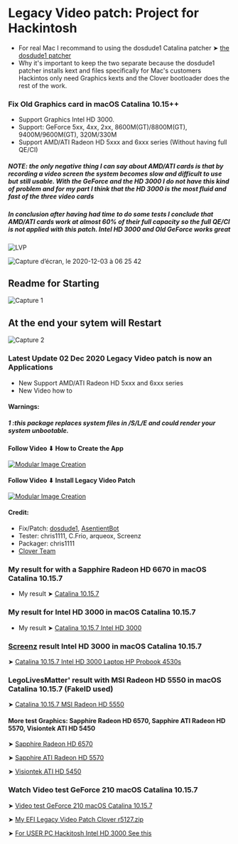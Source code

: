 # Legacy Video patch: Project for Hackintosh

- For real Mac I recommand to using the dosdude1 Catalina patcher ➤ [the dosdude1 patcher](https://forums.macrumors.com/threads/macos-10-15-catalina-on-unsupported-macs.2183772/)
- Why it's important to keep the two separate because the dosdude1 patcher installs kext and files specifically for Mac's customers
Hackintos only need Graphics kexts and the Clover bootloader does the rest of the work.


### Fix Old Graphics card in macOS Catalina 10.15++
- Support Graphics Intel HD 3000.
- Support: GeForce 5xx, 4xx, 2xx, 8600M(GT)/8800M(GT), 9400M/9600M(GT), 320M/330M
- Support AMD/ATI Radeon HD 5xxx and 6xxx series (Without having full QE/CI)
##### NOTE: the only negative thing I can say about AMD/ATI cards is that by recording a video screen the system becomes slow and difficult to use but still usable. With the GeForce and the HD 3000 I do not have this kind of problem and for my part I think that the HD 3000 is the most fluid and fast of the three video cards

##### In conclusion after having had time to do some tests I conclude that AMD/ATI cards work at almost 60% of their full capacity so the full QE/CI is not applied with this patch. Intel HD 3000 and Old GeForce works great


![LVP](https://user-images.githubusercontent.com/6248794/100799527-37225b00-33f3-11eb-8623-58ffcf844761.png)

![Capture d’écran, le 2020-12-03 à 06 25 42](https://user-images.githubusercontent.com/6248794/101011171-828e5380-3530-11eb-93b9-aa48596ade38.png)

## Readme for Starting
![Capture 1](https://user-images.githubusercontent.com/6248794/101005612-e6178180-352e-11eb-839f-1f235479551b.png)
## At the end your sytem will Restart
![Capture 2](https://user-images.githubusercontent.com/6248794/101005619-e6178180-352e-11eb-8fc4-3975e701f945.png)

### Latest Update 02 Dec 2020 Legacy Video patch is now an Applications
- New Support AMD/ATI Radeon HD 5xxx and 6xxx series 
- New Video how to 

#### Warnings:
##### 1 :this package replaces system files in /S/L/E and could render your system unbootable.

#### Follow Video ⬇ How to Create the App
[![Modular Image Creation](https://user-images.githubusercontent.com/6248794/100969381-06c8e280-3501-11eb-9e11-ad9d734eff3a.png)](https://youtu.be/h18ie8uTulM)
#### Follow Video ⬇ Install Legacy Video Patch
[![Modular Image Creation](https://user-images.githubusercontent.com/6248794/100969381-06c8e280-3501-11eb-9e11-ad9d734eff3a.png)](https://youtu.be/pP-j-RxOths)


#### Credit:
- Fix/Patch: [dosdude1](https://forums.macrumors.com/members/dosdude1.669685/), [AsentientBot](https://forums.macrumors.com/members/asentientbot.1135186/)
- Tester: chris1111, C.Frio, arqueox, Screenz
- Packager: chris1111
- [Clover Team](https://github.com/CloverHackyColor/CloverBootloader)

### My result for with a Sapphire Radeon HD 6670 in macOS Catalina 10.15.7 
- My result ➤ [Catalina 10.15.7](https://user-images.githubusercontent.com/6248794/100957292-2d2e5400-34e8-11eb-9c11-540086f8c2e2.png) 

### My result for Intel HD 3000 in macOS Catalina 10.15.7 
- My result  ➤ [Catalina 10.15.7 Intel HD 3000](https://user-images.githubusercontent.com/6248794/96388452-de666e00-1176-11eb-913a-578bef22c7fa.png)

 ### [Screenz](https://www.hackintosh-montreal.com/u31) result Intel HD 3000 in macOS Catalina 10.15.7 
 ➤ [Catalina 10.15.7 Intel HD 3000 Laptop HP Probook 4530s](https://i87.servimg.com/u/f87/17/99/48/98/captur16.jpg)
 
 ### LegoLivesMatter' result with MSI Radeon HD 5550 in macOS Catalina 10.15.7 (FakeID used)
 ➤ [Catalina 10.15.7 MSI Radeon HD 5550](https://i.postimg.cc/yd0z1Gdb/Screenshot-2020-12-05-at-09-09-54.png)
#### More test Graphics: Sapphire Radeon HD 6570, Sapphire ATI Radeon HD 5570, Visiontek ATI HD 5450
➤ [Sapphire Radeon HD 6570](https://user-images.githubusercontent.com/6248794/101048698-d741c680-3550-11eb-8467-23d0a58b6af1.png)

➤ [Sapphire ATI Radeon HD 5570](https://user-images.githubusercontent.com/6248794/101048699-d7da5d00-3550-11eb-9f32-f1f27244279d.png)

➤ [Visiontek ATI HD 5450](https://user-images.githubusercontent.com/6248794/101048691-d6a93000-3550-11eb-9bc6-a43a375e6fbc.png)


### Watch Video test GeForce 210 macOS Catalina 10.15.7
➤ [Video test GeForce 210 macOS Catalina 10.15.7](https://youtu.be/4UGjlWMcCfs)

➤ [My EFI Legacy Video Patch Clover r5127.zip](https://github.com/chris1111/Legacy-Video-patch/files/5720249/EFI.Legacy.Video.Patch.Clover.r5127.zip)

➤ [For USER PC Hackitosh Intel HD 3000 See this](https://github.com/chris1111/Legacy-Video-patch/discussions/9)





